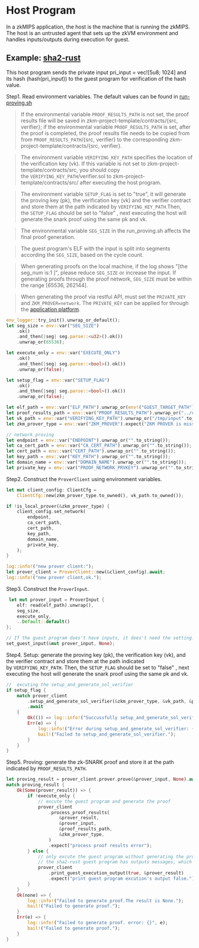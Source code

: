 # Host Program

In a zkMIPS application, the host is the machine that is running the zkMIPS. The host is an untrusted agent that sets up the zkVM environment and handles inputs/outputs during execution for guest.

## Example: [sha2-rust](https://github.com/zkMIPS/zkm-project-template/blob/main/host-program/sha2-rust/src/main.rs)

This host program sends the private input pri_input = vec![5u8; 1024] and its hash (hash(pri_input)) to the guest program for verification of the hash value.

Step1. Read environment variables. The default values can be found in [run-proving.sh](https://github.com/zkMIPS/zkm-project-template/blob/main/host-program/run-proving.sh)

> If the environmental variable `PROOF_RESULTS_PATH` is not set, the proof results file will be saved in zkm-project-template/contracts/{src, verifier}; if the environmental variable `PROOF_RESULTS_PATH` is set, after the proof is completed, the proof results file needs to be copied from from `PROOF_RESULTS_PATH`/{src, verifier} to the corresponding zkm-project-template/contracts/{src, verifier}.

> The environment variable `VERIFYING_KEY_PATH` specifies the location of the verification key (vk). If this variable is not set to zkm-project-template/contracts/src, you should copy the `VERIFYING_KEY_PATH`/verifier.sol to zkm-project-template/contracts/src/ after executing the host program.

> The environment variable `SETUP_FLAG` is set to "true", it will generate the proving key (pk), the verification key (vk) and the verifier contract and store them at the path indicated by `VERIFYING_KEY_PATH`.Then, the `SETUP_FLAG` should be set to "false" , next executing the host will generate the snark proof using the same pk and vk.

> The environmental variable `SEG_SIZE` in the run_proving.sh affects the final proof generation.

> The guest program's ELF with the input is split into segments according the `SEG_SIZE`, based on the cycle count.

> When generating proofs on the local machine, if the log shows "[the seg_num is:1 ]", please reduce `SEG_SIZE` or increase the input. If generating proofs through the proof network, `SEG_SIZE` must be within the range [65536, 262144].

> When generating the proof via restful API, must set the `PRIVATE_KEY` and `ZKM_PROVER=network`. The `PRIVATE_KEY` can be applied for through the [application platform](https://www.zkm.io/apply).

```rust
env_logger::try_init().unwrap_or_default();
let seg_size = env::var("SEG_SIZE")
    .ok()
    .and_then(|seg| seg.parse::<u32>().ok())
    .unwrap_or(65536);

let execute_only = env::var("EXECUTE_ONLY")
    .ok()
    .and_then(|seg| seg.parse::<bool>().ok())
    .unwrap_or(false);

let setup_flag = env::var("SETUP_FLAG")
    .ok()
    .and_then(|seg| seg.parse::<bool>().ok())
    .unwrap_or(false);

let elf_path = env::var("ELF_PATH").unwrap_or(env!("GUEST_TARGET_PATH").to_string());
let proof_results_path = env::var("PROOF_RESULTS_PATH").unwrap_or("../contracts".to_string());
let vk_path = env::var("VERIFYING_KEY_PATH").unwrap_or("/tmp/input".to_string());
let zkm_prover_type = env::var("ZKM_PROVER").expect("ZKM PROVER is missing");

// network proving
let endpoint = env::var("ENDPOINT").unwrap_or("".to_string());
let ca_cert_path = env::var("CA_CERT_PATH").unwrap_or("".to_string());
let cert_path = env::var("CERT_PATH").unwrap_or("".to_string());
let key_path = env::var("KEY_PATH").unwrap_or("".to_string());
let domain_name = env::var("DOMAIN_NAME").unwrap_or("".to_string());
let private_key = env::var("PROOF_NETWORK_PRVKEY").unwrap_or("".to_string());
```

Step2. Construct the `ProverClient` using environment variables.

```rust
let mut client_config: ClientCfg =
    ClientCfg::new(zkm_prover_type.to_owned(), vk_path.to_owned());

if !is_local_prover(&zkm_prover_type) {
    client_config.set_network(
        endpoint,
        ca_cert_path,
        cert_path,
        key_path,
        domain_name,
        private_key,
    );
}

log::info!("new prover client:");
let prover_client = ProverClient::new(&client_config).await;
log::info!("new prover client,ok.");
```

Step3. Construct the `ProverInput`.

```rust
 let mut prover_input = ProverInput {
    elf: read(elf_path).unwrap(),
    seg_size,
    execute_only,
    ..Default::default()
};

// If the guest program does't have inputs, it does't need the setting.
set_guest_input(&mut prover_input, None);
```

Step4. Setup: generate the proving key (pk), the verification key (vk), and the verifier contract and store them at the path indicated by `VERIFYING_KEY_PATH`. Then, the `SETUP_FLAG` should be set to "false" , next executing the host will generate the snark proof using the same pk and vk.

```rust
//  excuting the setup_and_generate_sol_verifier
if setup_flag {
    match prover_client
        .setup_and_generate_sol_verifier(&zkm_prover_type, &vk_path, &prover_input)
        .await
    {
        Ok(()) => log::info!("Succussfully setup_and_generate_sol_verifier."),
        Err(e) => {
            log::info!("Error during setup_and_generate_sol_verifier: {}", e);
            bail!("Failed to setup_and_generate_sol_verifier.");
        }
    }
}
```

Step5. Proving: generate the zk-SNARK proof and store it at the path indicated by `PROOF_RESULTS_PATH`.

```rust
let proving_result = prover_client.prover.prove(&prover_input, None).await;
match proving_result {
    Ok(Some(prover_result)) => {
        if !execute_only {
            // excute the guest program and generate the proof
            prover_client
                .process_proof_results(
                    &prover_result,
                    &prover_input,
                    &proof_results_path,
                    &zkm_prover_type,
                )
                .expect("process proof results error");
        } else {
            // only excute the guest program without generating the proof.
            // the sha2-rust guest program has outputs messages, which are basic type.
            prover_client
                .print_guest_execution_output(true, &prover_result)
                .expect("print guest program excution's output false.");
        }
    }
    Ok(none) => {
        log::info!("Failed to generate proof.The result is None.");
        bail!("Failed to generate proof.");
    }
    Err(e) => {
        log::info!("Failed to generate proof. error: {}", e);
        bail!("Failed to generate proof.");
    }
}
```
